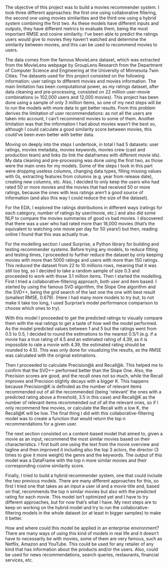 The objective of this project was to build a movies recommender system. I took three different approaches: the first one using collaborative filtering, the second one using movies similarities and the third one using a hybrid system combining the first two. As these models have different inputs and outputs, they have different metrics to evaluate them, being the most important RMSE and cosine similarity. I’ve been able to predict the ratings users would give to movies they haven’t watched and determine the similarity between movies, and this can be used to recommend movies to users.

The data comes from the famous MovieLens dataset, which was extracted from the MovieLens webpage by GroupLens Research from the Department of Computer Science and Engineering at the University of Minnesota Twin Cities. The datasets used for this project consisted on the following information: user ratings to different movies and movies information. The main limitation has been computational power, as my ratings dataset, after data cleaning and pre-processing, consisted on 22 million user-movie combinations (≈ 102,000 users and 12,000 movies). This project has been done using a sample of only 3 million items, so one of my next steps will be to run the models with more data to get better results. From this problem derives the limitation of user recommendations: as not all the users are taken into account, I can’t recommend movies to some of them. Another limitation was that the information I had about movies wasn’t the best so, although I could calculate a good similarity score between movies, this could’ve been even better with better data.

Moving on deeply into the steps I undertook, in total I had 5 datasets: user ratings, movies metadata, movies keywords, movies crew (cast and production team) and links (to link the dataframes with different movie ids). My data cleaning and pre-processing was done using the first two, as those were the main ones for my models. Some of the steps I took in this part were dropping useless columns, changing data types, filling missing values with 0s, extracting features from columns (e.g. year from release date), creating new columns, etc. Also, I decided to only keep the users who had rated 50 or more movies and the movies that had received 50 or more ratings, because the ones with less ratings aren’t a good source of information (and also this way I could reduce the size of the dataset).

For the EDA, I explored the ratings distributions in different ways (ratings for each category, number of ratings by user/movie, etc.) and also did some NLP to compare the movies summaries of good vs bad movies. I discovered that there was a user who had rated more than 18,000 movies (that’s the equivalent to watching one movie per day for 50 years!) but then, reading online I found that this was actually true.

For the modelling section I used Surprise, a Python library for building and testing recommender systems. Before trying any models, to reduce fitting and testing times, I proceeded to further reduce the dataset by only keeping movies with more than 5000 ratings and users with more than 150 ratings. This reduced the dataset from 22 to 10 millions rows, meaning that it was still too big, so I decided to take a random sample of size 0.3 and proceeded to work with those 3.1 million items. Then I started the modelling. First I tried a collaborative-filtering approach, both user and item based. I started by using the famous SVD algorithm, the Slope One algorithm and the SVD++, being the grid search of the last one the one with best result (smallest RMSE, 0.679). (Here I had many more models to try but, to not make it take too long, I used Surprise’s model performance comparison to choose which ones to try).

With this model I proceeded to get the predicted ratings to visually compare them with the real ratings to get a taste of how well the model performed. As the model predicted values between 1 and 5 but the ratings went from 0.5 to 0.5, I decided to round the estimations to the nearest 0.5/1 (e.g. if a movie has a true rating of 4.5 and an estimated rating of 4.39, as it is impossible to rate a movie with 4.39, the estimated rating should be rounded to 4.5). This was only done for visualizing the results, as the RMSE was calculated with the original estimations.

Then I proceeded to calculate Precision@k and Recall@k. This helped me to confirm that the SVD++ performed better than the Slope One. Also, the Precision scores are good, and the recall ones not so much, while the Recall improves and Precision slightly decays with a bigger K. This happens because Precision@K is definded as the number of relevant items recommended out of all the recommended (being 'relevant' the ones with a predicted rating above a threshold, 3.5 in this case) and Recall@K as the number of relevant items recommended out of all the relevant ones, so if I only recommend few movies, or calculate the Recall with a low K, the Recall@K will be low. The final thing I did with this collaborative-filtering model was to create a function that would return the top n recommendations for a given user.

The next section consisted on a content-based model that aimed to, given a movie as an input, recommend the most similar movies based on their characteristics. I first built one using the text from the movie overview and tagline and then improved it including also the top 3 actors, the director (3 times to give it more weight) the genre and the keywords. The output of this model was a DataFrame with the top n more similar movies and their corresponding cosine similarity score.

Finally, I tried to build a hybrid recommender system, one that could include the two previous models. There are many different approaches for this, so first I tried one that takes as an input a user id and a movie title and, based on that, recommends the top n similar movies but also with the predicted rating for each movie. This model isn’t optimized yet and I have to try different approaches, but for now that’s what I have. My next steps are to keep on working on the hybrid model and try to run the collaborative-filtering models in the whole dataset (or at least in bigger samples) to make it better.

How and where could this model be applied in an enterprise environment? There are many ways of using this kind of models in real life and it doesn’t have to necessarily be with movies, some of them are very famous, such as Netflix, Amazon and YouTube. This could be used for any retailer of any kind that has information about the products and/or the users. Also, could be used for news recommendations, search queries, restaurants, financial services, etc.
